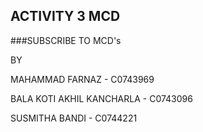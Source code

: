 ## ACTIVITY 3 MCD

###SUBSCRIBE TO MCD's

BY  

MAHAMMAD FARNAZ - C0743969
   
BALA KOTI AKHIL KANCHARLA - C0743096

SUSMITHA BANDI - C0744221
